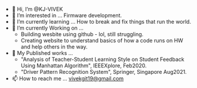 - 👋 Hi, I’m @KJ-VIVEK
- 👀 I’m interested in ... Firmware development.
- 🌱 I’m currently learning ... How to break and fix things that run the world.
- 🌱 I’m currently Working on ... 
     - Building wesbite using github - lol, still struggling.
     - Creating website to understand basics of how a code runs on HW and help others in the way.
- 👀 My Published works ... 
     - "Analysis of Teacher-Student Learning Style on Student Feedback Using Manhattan Algorithm", IEEEXplore, Feb2020.
     - "Driver Pattern Recognition System", Springer, Singapore Aug2021.
- 📫 How to reach me ... vivekgit19@gmail.com

<!---
KJ-VIVEK/KJ-VIVEK is a ✨ special ✨ repository because its `README.md` (this file) appears on your GitHub profile.
You can click the Preview link to take a look at your changes.
--->
